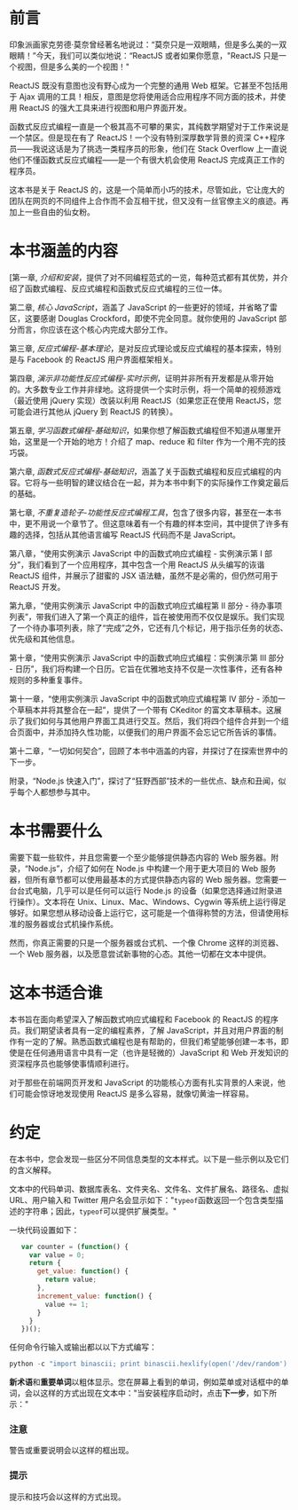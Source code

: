 # 前言

印象派画家克劳德·莫奈曾经著名地说过：“莫奈只是一双眼睛，但是多么美的一双眼睛！”今天，我们可以类似地说：“ReactJS 或者如果你愿意，"ReactJS 只是一个视图，但是多么美的一个视图！"

ReactJS 既没有意图也没有野心成为一个完整的通用 Web 框架。它甚至不包括用于 Ajax 调用的工具！相反，意图是您将使用适合应用程序不同方面的技术，并使用 ReactJS 的强大工具来进行视图和用户界面开发。

函数式反应式编程一直是一个极其高不可攀的果实，其纯数学期望对于工作来说是一个禁区。但是现在有了 ReactJS！一个没有特别深厚数学背景的资深 C++程序员——我说这话是为了挑选一类程序员的形象，他们在 Stack Overflow 上一直说他们不懂函数式反应式编程——是一个有很大机会使用 ReactJS 完成真正工作的程序员。

这本书是关于 ReactJS 的，这是一个简单而小巧的技术，尽管如此，它让庞大的团队在网页的不同组件上合作而不会互相干扰，但又没有一丝官僚主义的痕迹。再加上一些自由的仙女粉。

# 本书涵盖的内容

[第一章, *介绍和安装*，提供了对不同编程范式的一览，每种范式都有其优势，并介绍了函数式编程、反应式编程和函数式反应式编程的三位一体。

第二章, *核心 JavaScript*，涵盖了 JavaScript 的一些更好的领域，并省略了雷区，这要感谢 Douglas Crockford，即使不完全同意。就你使用的 JavaScript 部分而言，你应该在这个核心内完成大部分工作。

第三章, *反应式编程-基本理论*，是对反应式理论或反应式编程的基本探索，特别是与 Facebook 的 ReactJS 用户界面框架相关。

第四章, *演示非功能性反应式编程-实时示例*，证明并非所有开发都是从零开始的。大多数专业工作并非绿地。这将提供一个实时示例，将一个简单的视频游戏（最近使用 jQuery 实现）改装以利用 ReactJS（如果您正在使用 ReactJS，您可能会进行其他从 jQuery 到 ReactJS 的转换）。

第五章, *学习函数式编程-基础知识*，如果你想了解函数式编程但不知道从哪里开始，这里是一个开始的地方！介绍了 map、reduce 和 filter 作为一个用不完的技巧袋。

第六章, *函数式反应式编程-基础知识*，涵盖了关于函数式编程和反应式编程的内容。它将与一些明智的建议结合在一起，并为本书中剩下的实际操作工作奠定最后的基础。

第七章, *不重复造轮子-功能性反应式编程工具*，包含了很多内容，甚至在一本书中，更不用说一个章节了。但这意味着有一个有趣的样本空间，其中提供了许多有趣的选择，包括从其他语言编写 ReactJS 代码而不是 JavaScript。

第八章，“使用实例演示 JavaScript 中的函数式响应式编程 - 实例演示第 I 部分”，我们看到了一个应用程序，其中包含一个用 ReactJS 从头编写的诙谐 ReactJS 组件，并展示了甜蜜的 JSX 语法糖，虽然不是必需的，但仍然可用于 ReactJS 开发。

第九章，“使用实例演示 JavaScript 中的函数式响应式编程第 II 部分 - 待办事项列表”，带我们进入了第一个真正的组件，旨在被使用而不仅仅是娱乐。我们实现了一个待办事项列表，除了“完成”之外，它还有几个标记，用于指示任务的状态、优先级和其他信息。

第十章，“使用实例演示 JavaScript 中的函数式响应式编程：实例演示第 III 部分 - 日历”，我们将构建一个日历。它旨在优雅地支持不仅是一次性事件，还有各种规则的多种重复事件。

第十一章，“使用实例演示 JavaScript 中的函数式响应式编程第 IV 部分 - 添加一个草稿本并将其整合在一起”，提供了一个带有 CKeditor 的富文本草稿本。这展示了我们如何与其他用户界面工具进行交互。然后，我们将四个组件合并到一个组合页面中，并添加持久性功能，以便我们的用户界面不会忘记它所告诉的事情。

第十二章，“一切如何契合”，回顾了本书中涵盖的内容，并探讨了在探索世界中的下一步。

附录，“Node.js 快速入门”，探讨了“狂野西部”技术的一些优点、缺点和丑闻，似乎每个人都想参与其中。

# 本书需要什么

需要下载一些软件，并且您需要一个至少能够提供静态内容的 Web 服务器。附录，“Node.js”，介绍了如何在 Node.js 中构建一个用于更大项目的 Web 服务器，但所有章节都可以使用最基本的方式提供静态内容的 Web 服务器。您需要一台台式电脑，几乎可以是任何可以运行 Node.js 的设备（如果您选择通过附录进行操作）。文本将在 Unix、Linux、Mac、Windows、Cygwin 等系统上运行得足够好。如果您想从移动设备上运行它，这可能是一个值得称赞的方法，但请使用标准的服务器或台式机操作系统。

然而，你真正需要的只是一个服务器或台式机、一个像 Chrome 这样的浏览器、一个 Web 服务器，以及愿意尝试新事物的心态。其他一切都在文本中提供。

# 这本书适合谁

本书旨在面向希望深入了解函数式响应式编程和 Facebook 的 ReactJS 的程序员。我们期望读者具有一定的编程素养，了解 JavaScript，并且对用户界面的制作有一定的了解。熟悉函数式编程也是有帮助的，但我们希望能够创建一本书，即使是在任何通用语言中具有一定（也许是轻微的）JavaScript 和 Web 开发知识的资深程序员也能够使事情顺利进行。

对于那些在前端网页开发和 JavaScript 的功能核心方面有扎实背景的人来说，他们可能会惊讶地发现使用 ReactJS 是多么容易，就像切黄油一样容易。

# 约定

在本书中，您会发现一些区分不同信息类型的文本样式。以下是一些示例以及它们的含义解释。

文本中的代码单词、数据库表名、文件夹名、文件名、文件扩展名、路径名、虚拟 URL、用户输入和 Twitter 用户名会显示如下："`typeof`函数返回一个包含类型描述的字符串；因此，`typeof`可以提供扩展类型。"

一块代码设置如下：

```js
   var counter = (function() {
     var value = 0;
     return {
       get_value: function() {
         return value;
       },
       increment_value: function() {
         value += 1;
       }
     }
   })();
```

任何命令行输入或输出都以以下方式编写：

```js
python -c "import binascii; print binascii.hexlify(open('/dev/random').read(1024))"

```

**新术语**和**重要单词**以粗体显示。您在屏幕上看到的单词，例如菜单或对话框中的单词，会以这样的方式出现在文本中："当安装程序启动时，点击**下一步**，如下所示："

### 注意

警告或重要说明会以这样的框出现。

### 提示

提示和技巧会以这样的方式出现。
